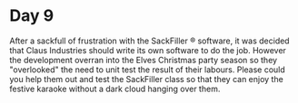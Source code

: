 

# Day 9

After a sackfull of frustration with the SackFiller ®️ software, it was decided that Claus Industries
should write its own software to do the job. However the development overran into the Elves Christmas 
party season so they "overlooked" the need to unit test the result of their labours. 
Please could you help them out and test the SackFiller class so that they can enjoy the festive karaoke
without a dark cloud hanging over them.